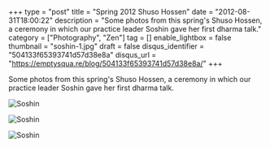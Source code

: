 +++
type = "post"
title = "Spring 2012 Shuso Hossen"
date = "2012-08-31T18:00:22"
description = "Some photos from this spring's Shuso Hossen, a ceremony in which our practice leader Soshin gave her first dharma talk."
category = ["Photography", "Zen"]
tag = []
enable_lightbox = false
thumbnail = "soshin-1.jpg"
draft = false
disqus_identifier = "504133f65393741d57d38e8a"
disqus_url = "https://emptysqua.re/blog/504133f65393741d57d38e8a/"
+++

<p>Some photos from this spring's Shuso Hossen, a ceremony in which our practice leader Soshin gave her first dharma talk.</p>
<p><img style="display:block; margin-left:auto; margin-right:auto;" src="soshin-1.jpg" alt="Soshin" title="soshin-1.jpg" border="0"   /></p>
<p><img style="display:block; margin-left:auto; margin-right:auto;" src="soshin-2.jpg" alt="Soshin" title="soshin-2.jpg" border="0"   /></p>
<p><img style="display:block; margin-left:auto; margin-right:auto;" src="soshin-3.jpg" alt="Soshin" title="soshin-3.jpg" border="0"   /></p>
